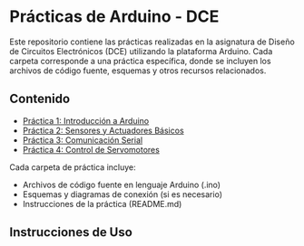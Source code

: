 # Prácticas de Arduino - DCE

Este repositorio contiene las prácticas realizadas en la asignatura de Diseño de Circuitos Electrónicos (DCE) utilizando la plataforma Arduino. Cada carpeta corresponde a una práctica específica, donde se incluyen los archivos de código fuente, esquemas y otros recursos relacionados.

## Contenido

- [Práctica 1: Introducción a Arduino](/P1)
- [Práctica 2: Sensores y Actuadores Básicos](/P2)
- [Práctica 3: Comunicación Serial](/P3)
- [Práctica 4: Control de Servomotores](/P4)


Cada carpeta de práctica incluye:

- Archivos de código fuente en lenguaje Arduino (.ino)
- Esquemas y diagramas de conexión (si es necesario)
- Instrucciones de la práctica (README.md)

## Instrucciones de Uso

